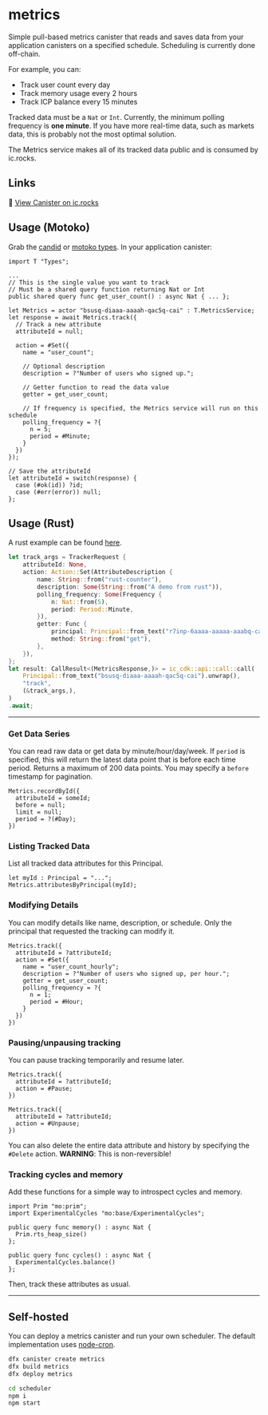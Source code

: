 # metrics

Simple pull-based metrics canister that reads and saves data from your application canisters on a specified schedule. Scheduling is currently done off-chain.

For example, you can:

- Track user count every day
- Track memory usage every 2 hours
- Track ICP balance every 15 minutes

Tracked data must be a `Nat` or `Int`. Currently, the minimum polling frequency is **one minute**. If you have more real-time data, such as markets data, this is probably not the most optimal solution.

The Metrics service makes all of its tracked data public and is consumed by ic.rocks.

## Links

🔗 [View Canister on ic.rocks](https://ic.rocks/principal/bsusq-diaaa-aaaah-qac5q-cai)

## Usage (Motoko)

Grab the [candid](./lib/Metrics.did) or [motoko types](./src/Types.mo). In your application canister:

```motoko
import T "Types";

...
// This is the single value you want to track
// Must be a shared query function returning Nat or Int
public shared query func get_user_count() : async Nat { ... };

let Metrics = actor "bsusq-diaaa-aaaah-qac5q-cai" : T.MetricsService;
let response = await Metrics.track({
  // Track a new attribute
  attributeId = null;

  action = #Set({
    name = "user_count";

    // Optional description
    description = ?"Number of users who signed up.";

    // Getter function to read the data value
    getter = get_user_count;

    // If frequency is specified, the Metrics service will run on this schedule
    polling_frequency = ?{
      n = 5;
      period = #Minute;
    }
  })
});

// Save the attributeId
let attributeId = switch(response) {
  case (#ok(id)) ?id;
  case (#err(error)) null;
};
```

## Usage (Rust)

A rust example can be found [here](./src/demo_rust/src/lib.rs).

```rust
let track_args = TrackerRequest {
    attributeId: None,
    action: Action::Set(AttributeDescription {
        name: String::from("rust-counter"),
        description: Some(String::from("A demo from rust")),
        polling_frequency: Some(Frequency {
            n: Nat::from(5),
            period: Period::Minute,
        }),
        getter: Func {
            principal: Principal::from_text("r7inp-6aaaa-aaaaa-aaabq-cai").unwrap(),
            method: String::from("get"),
        },
    }),
};
let result: CallResult<(MetricsResponse,)> = ic_cdk::api::call::call(
    Principal::from_text("bsusq-diaaa-aaaah-qac5q-cai").unwrap(),
    "track",
    (&track_args,),
)
.await;
```

---

### Get Data Series

You can read raw data or get data by minute/hour/day/week. If `period` is specified, this will return the latest data point that is before each time period. Returns a maximum of 200 data points. You may specify a `before` timestamp for pagination.

```
Metrics.recordById({
  attributeId = someId;
  before = null;
  limit = null;
  period = ?(#Day);
})
```

### Listing Tracked Data

List all tracked data attributes for this Principal.

```
let myId : Principal = "...";
Metrics.attributesByPrincipal(myId);
```

### Modifying Details

You can modify details like name, description, or schedule. Only the principal that requested the tracking can modify it.

```
Metrics.track({
  attributeId = ?attributeId;
  action = #Set({
    name = "user_count_hourly";
    description = ?"Number of users who signed up, per hour.";
    getter = get_user_count;
    polling_frequency = ?{
      n = 1;
      period = #Hour;
    }
  })
})
```

### Pausing/unpausing tracking

You can pause tracking temporarily and resume later.

```
Metrics.track({
  attributeId = ?attributeId;
  action = #Pause;
})

Metrics.track({
  attributeId = ?attributeId;
  action = #Unpause;
})
```

You can also delete the entire data attribute and history by specifying the `#Delete` action. **WARNING**: This is non-reversible!

### Tracking cycles and memory

Add these functions for a simple way to introspect cycles and memory.

```
import Prim "mo:prim";
import ExperimentalCycles "mo:base/ExperimentalCycles";

public query func memory() : async Nat {
  Prim.rts_heap_size()
};

public query func cycles() : async Nat {
  ExperimentalCycles.balance()
};
```

Then, track these attributes as usual.

---

## Self-hosted

You can deploy a metrics canister and run your own scheduler. The default implementation uses [node-cron](https://www.npmjs.com/package/node-cron).

```sh
dfx canister create metrics
dfx build metrics
dfx deploy metrics

cd scheduler
npm i
npm start
```
